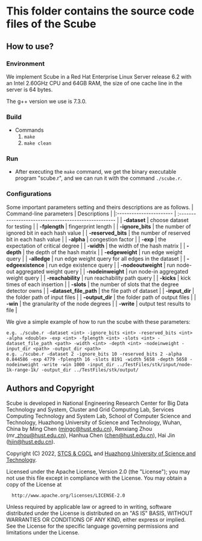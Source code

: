 # This folder contains the source code files of the Scube

## How to use?
### Environment
We implement Scube in a Red Hat Enterprise Linux Server release 6.2 with an Intel 2.60GHz CPU and 64GB RAM, the size of one cache line in the server is 64 bytes. 

The g++ version we use is 7.3.0.

### Build
+ Commands
    1. ```make```
    2. ```make clean```

### Run
+ After executing the ```make``` command, we get the binary executable program "scube.r", and we can run it with the command ```./scube.r```. 

### Configurations
Some important parameters setting and theirs descriptions are as follows.
| Command-line parameters | Descriptions                                          |
|:----------------------- | :---------------------------------------------------- |
| **-dataset**            | choose dataset for testing                            |
| **-fplength**           | fingerprint length                                    |
| **-ignore_bits**        | the number of ignored bit in each hash value          |
| **-reserved_bits**      | the number of reserved bit in each hash value         |
| **-alpha**              | congestion factor                                     |
| **-exp**                | the expectation of critical degree                    |
| **-width**              | the width of the hash matrix                          |
| **-depth**              | the depth of the hash matrix                          |
| **-edgeweight**         | run edge weight query                                 |
| **-alledge**            | run edge weight query for all edges in the dataset    |
| **-edgeexistence**      | run edge existence query                              |
| **-nodeoutweight**      | run node-out aggregated weight query                  |
| **-nodeinweight**       | run node-in aggregated weight query                   |
| **-reachability**       | run reachability path query                           |
| **-kicks**              | kick times of each insertion                          |
| **-slots**              | the number of slots that the degree detector owns     |
| **-dataset_file_path**  | the file path of dataset                              |
| **-input_dir**          | the folder path of input files                        |
| **-output_dir**         | the folder path of output files                       |
| **-win**                | the granularity of the node degrees                   |
| **-write**              | output test results to file                           |

We give a simple example of how to run the scube with these parameters:
``` code
e.g. ./scube.r -dataset <int> -ignore_bits <int> -reserved_bits <int> -alpha <double> -exp <int> -fplength <int> -slots <int> -dataset_file_path <path> -width <int> -depth <int> -nodeinweight -input_dir <path> -output_dir <path>
e.g. ./scube.r -dataset 2 -ignore_bits 10 -reserved_bits 2 -alpha 0.844586 -exp 4779 -fplength 16 -slots 8191 -width 5658 -depth 5658 -nodeinweight -write -win 1000 -input_dir ../TestFiles/stk/input/node-1k-range-1k/ -output_dir ../TestFiles/stk/output/
```


## Authors and Copyright

Scube is developed in National Engineering Research Center for Big Data Technology and System, Cluster and Grid Computing Lab, Services Computing Technology and System Lab, School of Computer Science and Technology, Huazhong University of Science and Technology, Wuhan, China by Ming Chen (mingc@hust.edu.cn), Renxiang Zhou (mr\_zhou@hust.edu.cn), Hanhua Chen (chen@hust.edu.cn), Hai Jin (hjin@hust.edu.cn).

Copyright (C) 2022, [STCS & CGCL](http://grid.hust.edu.cn/) and [Huazhong University of Science and Technology](http://www.hust.edu.cn).

Licensed under the Apache License, Version 2.0 (the "License");
you may not use this file except in compliance with the License.
You may obtain a copy of the License at

      http://www.apache.org/licenses/LICENSE-2.0

Unless required by applicable law or agreed to in writing, software
distributed under the License is distributed on an "AS IS" BASIS,
WITHOUT WARRANTIES OR CONDITIONS OF ANY KIND, either express or implied.
See the License for the specific language governing permissions and
limitations under the License.

